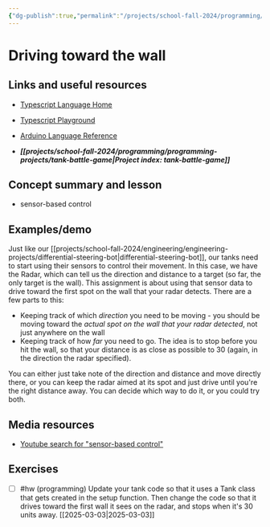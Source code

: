 ```yaml
---
{"dg-publish":true,"permalink":"/projects/school-fall-2024/programming/lessons/driving-toward-the-wall/"}
---
```



#  Driving toward the wall

## Links and useful resources

- [Typescript Language Home](https://www.typescriptlang.org/)
- [Typescript Playground](https://www.typescriptlang.org/play/)
- [Arduino Language Reference](https://docs.arduino.cc/language-reference/)


- ***[[projects/school-fall-2024/programming/programming-projects/tank-battle-game\|Project index: tank-battle-game]]*** 
## Concept summary and lesson


- sensor-based control 

## Examples/demo

Just like our [[projects/school-fall-2024/engineering/engineering-projects/differential-steering-bot\|differential-steering-bot]], our tanks need to start using their sensors to control their movement. In this case, we have the Radar, which can tell us the direction and distance to a target (so far, the only target is the wall). This assignment is about using that sensor data to drive toward the first spot on the wall that your radar detects. There are a few parts to this:

- Keeping track of which *direction* you need to be moving - you should be moving toward the *actual spot on the wall that your radar detected*, not just anywhere on the wall
- Keeping track of how *far* you need to go. The idea is to stop before you hit the wall, so that your distance is as close as possible to 30 (again, in the direction the radar specified).

You can either just take note of the direction and distance and move directly there, or you can keep the radar aimed at its spot and just drive until you're the right distance away. You can decide which way to do it, or you could try both.



## Media resources

- [Youtube search for "sensor-based control"](https://www.youtube.com/results?search_query=sensor-based%20control) 


## Exercises

- [ ] #hw (programming) Update your tank code so that it uses a Tank class that gets created in the setup function. Then change the code so that it drives toward the first wall it sees on the radar, and stops when it's 30 units away. [[2025-03-03\|2025-03-03]]
